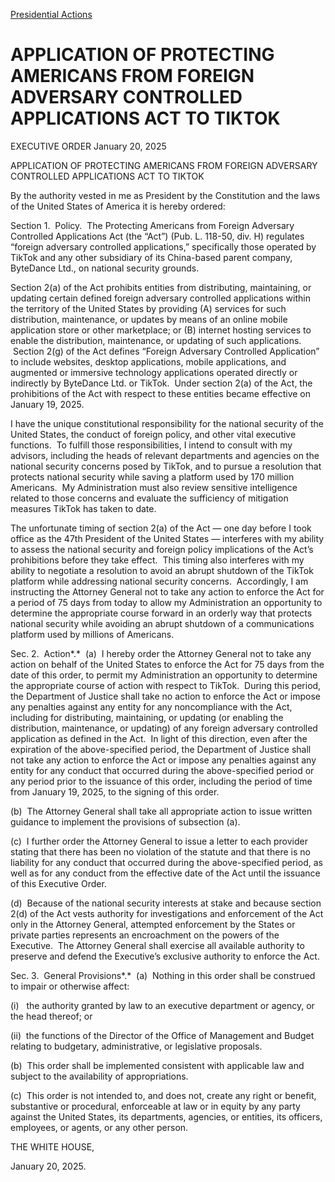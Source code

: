 
[Presidential Actions](https://www.whitehouse.gov/presidential-actions/) 

APPLICATION OF PROTECTING AMERICANS FROM FOREIGN ADVERSARY CONTROLLED APPLICATIONS ACT TO TIKTOK
================================================================================================

EXECUTIVE ORDER 
January 20, 2025 



APPLICATION OF PROTECTING AMERICANS FROM FOREIGN ADVERSARY CONTROLLED APPLICATIONS ACT TO TIKTOK

By the authority vested in me as President by the Constitution and the laws of the United States of America it is hereby ordered:

Section 1.  Policy.  The Protecting Americans from Foreign Adversary Controlled Applications Act (the “Act”) (Pub. L. 118-50, div. H) regulates “foreign adversary controlled applications,” specifically those operated by TikTok and any other subsidiary of its China-based parent company, ByteDance Ltd., on national security grounds.

Section 2(a) of the Act prohibits entities from distributing, maintaining, or updating certain defined foreign adversary controlled applications within the territory of the United States by providing (A) services for such distribution, maintenance, or updates by means of an online mobile application store or other marketplace; or (B) internet hosting services to enable the distribution, maintenance, or updating of such applications.  Section 2(g) of the Act defines “Foreign Adversary Controlled Application” to include websites, desktop applications, mobile applications, and augmented or immersive technology applications operated directly or indirectly by ByteDance Ltd. or TikTok.  Under section 2(a) of the Act, the prohibitions of the Act with respect to these entities became effective on January 19, 2025.

I have the unique constitutional responsibility for the national security of the United States, the conduct of foreign policy, and other vital executive functions.  To fulfill those responsibilities, I intend to consult with my advisors, including the heads of relevant departments and agencies on the national security concerns posed by TikTok, and to pursue a resolution that protects national security while saving a platform used by 170 million Americans.  My Administration must also review sensitive intelligence related to those concerns and evaluate the sufficiency of mitigation measures TikTok has taken to date.

The unfortunate timing of section 2(a) of the Act — one day before I took office as the 47th President of the United States — interferes with my ability to assess the national security and foreign policy implications of the Act’s prohibitions before they take effect.  This timing also interferes with my ability to negotiate a resolution to avoid an abrupt shutdown of the TikTok platform while addressing national security concerns.  Accordingly, I am instructing the Attorney General not to take any action to enforce the Act for a period of 75 days from today to allow my Administration an opportunity to determine the appropriate course forward in an orderly way that protects national security while avoiding an abrupt shutdown of a communications platform used by millions of Americans.

Sec. 2.  Action*.*  (a)  I hereby order the Attorney General not to take any action on behalf of the United States to enforce the Act for 75 days from the date of this order, to permit my Administration an opportunity to determine the appropriate course of action with respect to TikTok.  During this period, the Department of Justice shall take no action to enforce the Act or impose any penalties against any entity for any noncompliance with the Act, including for distributing, maintaining, or updating (or enabling the distribution, maintenance, or updating) of any foreign adversary controlled application as defined in the Act.  In light of this direction, even after the expiration of the above-specified period, the Department of Justice shall not take any action to enforce the Act or impose any penalties against any entity for any conduct that occurred during the above-specified period or any period prior to the issuance of this order, including the period of time from January 19, 2025, to the signing of this order.

(b)  The Attorney General shall take all appropriate action to issue written guidance to implement the provisions of subsection (a).

(c)  I further order the Attorney General to issue a letter to each provider stating that there has been no violation of the statute and that there is no liability for any conduct that occurred during the above-specified period, as well as for any conduct from the effective date of the Act until the issuance of this Executive Order.

(d)  Because of the national security interests at stake and because section 2(d) of the Act vests authority for investigations and enforcement of the Act only in the Attorney General, attempted enforcement by the States or private parties represents an encroachment on the powers of the Executive.  The Attorney General shall exercise all available authority to preserve and defend the Executive’s exclusive authority to enforce the Act.

Sec. 3.  General Provisions*.*  (a)  Nothing in this order shall be construed to impair or otherwise affect:

(i)   the authority granted by law to an executive department or agency, or the head thereof; or

(ii)  the functions of the Director of the Office of Management and Budget relating to budgetary, administrative, or legislative proposals.

(b)  This order shall be implemented consistent with applicable law and subject to the availability of appropriations.

(c)  This order is not intended to, and does not, create any right or benefit, substantive or procedural, enforceable at law or in equity by any party against the United States, its departments, agencies, or entities, its officers, employees, or agents, or any other person.

THE WHITE HOUSE,

January 20, 2025.



